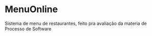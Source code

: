 # MenuOnline
Sistema de menu de restaurantes, feito pra avaliação da materia de Processo de Software
